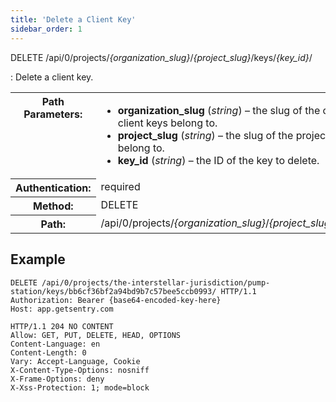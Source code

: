 ```yaml
---
title: 'Delete a Client Key'
sidebar_order: 1
---
```


DELETE /api/0/projects/_{organization_slug}_/_{project_slug}_/keys/_{key_id}_/

: Delete a client key.

  <table class="table"><tbody valign="top"><tr><th>Path Parameters:</th><td><ul><li><strong>organization_slug</strong> (<em>string</em>) – the slug of the organization the client keys belong to.</li><li><strong>project_slug</strong> (<em>string</em>) – the slug of the project the client keys belong to.</li><li><strong>key_id</strong> (<em>string</em>) – the ID of the key to delete.</li></ul></td></tr><tr><th>Authentication:</th><td>required</td></tr><tr><th>Method:</th><td>DELETE</td></tr><tr><th>Path:</th><td>/api/0/projects/<em>{organization_slug}</em>/<em>{project_slug}</em>/keys/<em>{key_id}</em>/</td></tr></tbody></table>

## Example

```http
DELETE /api/0/projects/the-interstellar-jurisdiction/pump-station/keys/bb6cf36bf2a94bd9b7c57bee5ccb0993/ HTTP/1.1
Authorization: Bearer {base64-encoded-key-here}
Host: app.getsentry.com
```

```http
HTTP/1.1 204 NO CONTENT
Allow: GET, PUT, DELETE, HEAD, OPTIONS
Content-Language: en
Content-Length: 0
Vary: Accept-Language, Cookie
X-Content-Type-Options: nosniff
X-Frame-Options: deny
X-Xss-Protection: 1; mode=block
```
